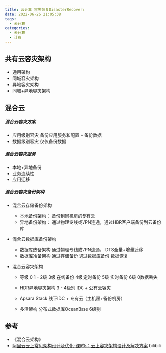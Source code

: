 ```yaml
---
title: 云计算 容灾恢复DisasterRecovery
date: 2022-06-26 21:05:38
tags:
  - 云计算
categories:
  - 云计算  
  - 计费 
---
```


<p></p>
<!-- more -->


## 共有云容灾架构
+ 通用架构
+ 同城容灾架构
+ 异地容灾架构
+ 同城+异地容灾架构


## 混合云 
##### 混合云容灾方案
+ 应用级别容灾
  备份应用服务和配置 + 备份数据 
+ 数据级别容灾
  仅仅备份数据

##### 混合云容灾服务
+ 本地+异地备份
+ 业务连续性
+ 应用迁移


##### 混合云容灾备份架构
+ 混合云存储备份架构
  - 本地备份架构： 备份到同机房的专有云
  - 异地备份架构： 通过物理专线或VPN连通，通过HBR客户端备份到云备份库

+ 混合云数据库备份架构
  - 数据库热备架构
    通过物理专线或VPN连通， DTS全量+增量迁移
  - 数据库冷备架构
    通过存储备份
    通过数据库备份
    数据恢复


+ 混合云容灾架构
  - 等级 
    0 
    1 - 2级
    3级 在线备份
    4级 定时备份 
    5级 实时备份
    6级 0数据丢失

  - HDR异地容灾架构
    3 - 4级别
    IDC + 公有云容灾

  - Apsara Stack
    线下IDC + 专有云（主机房+备份机房）

  - 多活架构
    分布式数据库OceanBase
    6级别  



## 参考
+ 《混合云架构》
+  [阿里云云上常见架构设计及优化-课时5：云上容灾架构设计及解决方案](https://www.bilibili.com/video/BV1jy4y1a7mK?spm_id_from=333.880.my_history.page.click&vd_source=f6e8c1128f9f264c5ab8d9411a644036) bilibili
